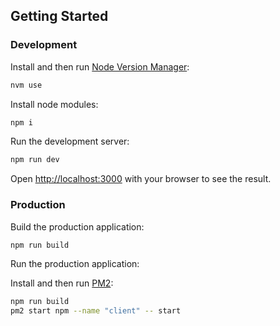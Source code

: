 ## Getting Started
### Development

Install and then run [Node Version Manager](https://github.com/nvm-sh/nvm):

```bash
nvm use
```

Install node modules:

```bash
npm i
```

Run the development server:

```bash
npm run dev
```

Open [http://localhost:3000](http://localhost:3000) with your browser to see the result.

### Production

Build the production application:

```bash
npm run build
```

Run the production application:

Install and then run [PM2](https://github.com/Unitech/pm2):

```bash
npm run build
pm2 start npm --name "client" -- start
```